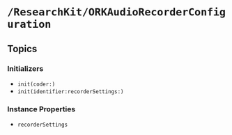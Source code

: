 # ``/ResearchKit/ORKAudioRecorderConfiguration``

<!-- The content below this line is auto-generated and is redundant. You should either incorporate it into your content above this line or delete it. -->

## Topics

### Initializers

- ``init(coder:)``
- ``init(identifier:recorderSettings:)``

### Instance Properties

- ``recorderSettings``